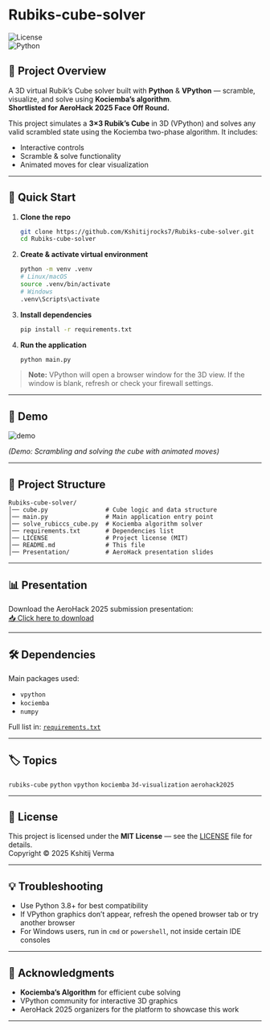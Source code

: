 # Rubiks-cube-solver

![License](https://img.shields.io/badge/license-MIT-green)  
![Python](https://img.shields.io/badge/python-3.8%2B-blue)

## 🧩 Project Overview
A 3D virtual Rubik’s Cube solver built with **Python** & **VPython** — scramble, visualize, and solve using **Kociemba’s algorithm**.  
**Shortlisted for AeroHack 2025 Face Off Round.**

This project simulates a **3×3 Rubik’s Cube** in 3D (VPython) and solves any valid scrambled state using the Kociemba two-phase algorithm. It includes:
- Interactive controls
- Scramble & solve functionality
- Animated moves for clear visualization

---

## 🚀 Quick Start

1. **Clone the repo**  
   ```bash
   git clone https://github.com/Kshitijrocks7/Rubiks-cube-solver.git
   cd Rubiks-cube-solver
   ```

2. **Create & activate virtual environment**
   ```bash
   python -m venv .venv
   # Linux/macOS
   source .venv/bin/activate
   # Windows
   .venv\Scripts\activate
   ```

3. **Install dependencies**
   ```bash
   pip install -r requirements.txt
   ```

4. **Run the application**
   ```bash
   python main.py
   ```

> **Note:** VPython will open a browser window for the 3D view. If the window is blank, refresh or check your firewall settings.

---

## 🎥 Demo

![demo](docs/demo.gif)

*(Demo: Scrambling and solving the cube with animated moves)*

---

## 📂 Project Structure
```
Rubiks-cube-solver/
│── cube.py                # Cube logic and data structure
│── main.py                # Main application entry point
│── solve_rubiccs_cube.py  # Kociemba algorithm solver
│── requirements.txt       # Dependencies list
│── LICENSE                # Project license (MIT)
│── README.md              # This file
│── Presentation/          # AeroHack presentation slides
```

---

## 📊 Presentation

Download the AeroHack 2025 submission presentation:  
[📥 Click here to download](Presentation/Your_PPT_File_Name.pptx)

---

## 🛠 Dependencies

Main packages used:
- `vpython`
- `kociemba`
- `numpy`

Full list in: [`requirements.txt`](requirements.txt)

---

## 🏷 Topics
`rubiks-cube` `python` `vpython` `kociemba` `3d-visualization` `aerohack2025`

---

## 📜 License
This project is licensed under the **MIT License** — see the [LICENSE](LICENSE) file for details.  
Copyright © 2025 Kshitij Verma

---

## 💡 Troubleshooting
- Use Python 3.8+ for best compatibility
- If VPython graphics don’t appear, refresh the opened browser tab or try another browser
- For Windows users, run in `cmd` or `powershell`, not inside certain IDE consoles

---

## 🌟 Acknowledgments
- **Kociemba’s Algorithm** for efficient cube solving
- VPython community for interactive 3D graphics
- AeroHack 2025 organizers for the platform to showcase this work

---
